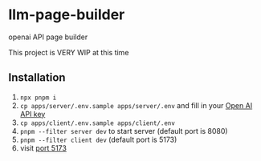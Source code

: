 # llm-page-builder
openai API page builder

This project is VERY WIP at this time

## Installation

1) `npx pnpm i`
2) `cp apps/server/.env.sample apps/server/.env` and fill in your [Open AI API key](https://openai.com/blog/openai-api/)
3) `cp apps/client/.env.sample apps/client/.env` 
4) `pnpm --filter server dev` to start server (default port is 8080)
5) `pnpm --filter client dev` (default port is 5173)
6) visit [port 5173](localhost:5173)
